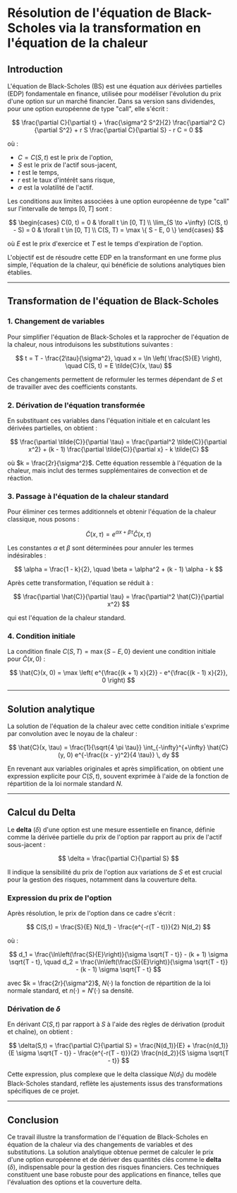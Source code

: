 # Résolution de l'équation de Black-Scholes via la transformation en l'équation de la chaleur

## Introduction

L'équation de Black-Scholes (BS) est une équation aux dérivées partielles (EDP) fondamentale en finance, utilisée pour modéliser l'évolution du prix d'une option sur un marché financier. Dans sa version sans dividendes, pour une option européenne de type "call", elle s'écrit :

$$
\frac{\partial C}{\partial t} + \frac{\sigma^2 S^2}{2} \frac{\partial^2 C}{\partial S^2} + r S \frac{\partial C}{\partial S} - r C = 0
$$

où :
- $C = C(S, t)$ est le prix de l'option,
- $S$ est le prix de l'actif sous-jacent,
- $t$ est le temps,
- $r$ est le taux d'intérêt sans risque,
- $\sigma$ est la volatilité de l'actif.

Les conditions aux limites associées à une option européenne de type "call" sur l'intervalle de temps $[0, T]$ sont :

$$
\begin{cases}
C(0, t) = 0 & \forall t \in [0, T] \\
\lim_{S \to +\infty} (C(S, t) - S) = 0 & \forall t \in [0, T] \\
C(S, T) = \max \{ S - E, 0 \}
\end{cases}
$$

où $E$ est le prix d'exercice et $T$ est le temps d'expiration de l'option.

L'objectif est de résoudre cette EDP en la transformant en une forme plus simple, l'équation de la chaleur, qui bénéficie de solutions analytiques bien établies.

---

## Transformation de l'équation de Black-Scholes

### 1. Changement de variables

Pour simplifier l'équation de Black-Scholes et la rapprocher de l'équation de la chaleur, nous introduisons les substitutions suivantes :

$$
t = T - \frac{2\tau}{\sigma^2}, \quad x = \ln \left( \frac{S}{E} \right), \quad C(S, t) = E \tilde{C}(x, \tau)
$$

Ces changements permettent de reformuler les termes dépendant de $S$ et de travailler avec des coefficients constants.

### 2. Dérivation de l'équation transformée

En substituant ces variables dans l'équation initiale et en calculant les dérivées partielles, on obtient :

$$
\frac{\partial \tilde{C}}{\partial \tau} = \frac{\partial^2 \tilde{C}}{\partial x^2} + (k - 1) \frac{\partial \tilde{C}}{\partial x} - k \tilde{C}
$$

où $k = \frac{2r}{\sigma^2}$. Cette équation ressemble à l'équation de la chaleur, mais inclut des termes supplémentaires de convection et de réaction.

### 3. Passage à l'équation de la chaleur standard

Pour éliminer ces termes additionnels et obtenir l'équation de la chaleur classique, nous posons :

$$
\tilde{C}(x, \tau) = e^{\alpha x + \beta \tau} \hat{C}(x, \tau)
$$

Les constantes $\alpha$ et $\beta$ sont déterminées pour annuler les termes indésirables :

$$
\alpha = \frac{1 - k}{2}, \quad \beta = \alpha^2 + (k - 1) \alpha - k
$$

Après cette transformation, l'équation se réduit à :

$$
\frac{\partial \hat{C}}{\partial \tau} = \frac{\partial^2 \hat{C}}{\partial x^2}
$$

qui est l'équation de la chaleur standard.

### 4. Condition initiale

La condition finale $C(S, T) = \max \{ S - E, 0 \}$ devient une condition initiale pour $\hat{C}(x, 0)$ :

$$
\hat{C}(x, 0) = \max \left( e^{\frac{(k + 1) x}{2}} - e^{\frac{(k - 1) x}{2}}, 0 \right)
$$

---

## Solution analytique

La solution de l'équation de la chaleur avec cette condition initiale s'exprime par convolution avec le noyau de la chaleur :

$$
\hat{C}(x, \tau) = \frac{1}{\sqrt{4 \pi \tau}} \int_{-\infty}^{+\infty} \hat{C}(y, 0) e^{-\frac{(x - y)^2}{4 \tau}} \, dy
$$

En revenant aux variables originales et après simplification, on obtient une expression explicite pour $C(S, t)$, souvent exprimée à l'aide de la fonction de répartition de la loi normale standard $N$.

---

## Calcul du Delta

Le **delta** ($\delta$) d'une option est une mesure essentielle en finance, définie comme la dérivée partielle du prix de l'option par rapport au prix de l'actif sous-jacent :

$$
\delta = \frac{\partial C}{\partial S}
$$

Il indique la sensibilité du prix de l'option aux variations de $S$ et est crucial pour la gestion des risques, notamment dans la couverture delta.

### Expression du prix de l'option

Après résolution, le prix de l'option dans ce cadre s'écrit :

$$
C(S,t) = \frac{S}{E} N(d_1) - \frac{e^{-r(T - t)}}{2} N(d_2)
$$

où :

$$
d_1 = \frac{\ln\left(\frac{S}{E}\right)}{\sigma \sqrt{T - t}} - (k + 1) \sigma \sqrt{T - t}, \quad d_2 = \frac{\ln\left(\frac{S}{E}\right)}{\sigma \sqrt{T - t}} - (k - 1) \sigma \sqrt{T - t}
$$

avec $k = \frac{2r}{\sigma^2}$, $N(\cdot)$ la fonction de répartition de la loi normale standard, et $n(\cdot) = N'(\cdot)$ sa densité.

### Dérivation de $\delta$

En dérivant $C(S,t)$ par rapport à $S$ à l'aide des règles de dérivation (produit et chaîne), on obtient :

$$
\delta(S,t) = \frac{\partial C}{\partial S} = \frac{N(d_1)}{E} + \frac{n(d_1)}{E \sigma \sqrt{T - t}} - \frac{e^{-r(T - t)}}{2} \frac{n(d_2)}{S \sigma \sqrt{T - t}}
$$

Cette expression, plus complexe que le delta classique $N(d_1)$ du modèle Black-Scholes standard, reflète les ajustements issus des transformations spécifiques de ce projet.

---

## Conclusion

Ce travail illustre la transformation de l'équation de Black-Scholes en équation de la chaleur via des changements de variables et des substitutions. La solution analytique obtenue permet de calculer le prix d'une option européenne et de dériver des quantités clés comme le **delta** ($\delta$), indispensable pour la gestion des risques financiers. Ces techniques constituent une base robuste pour des applications en finance, telles que l'évaluation des options et la couverture delta.
